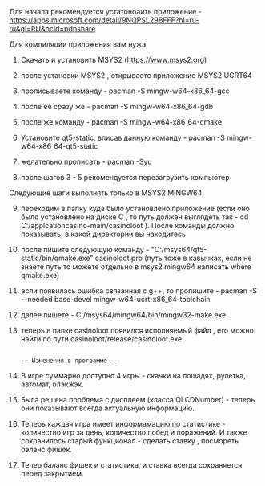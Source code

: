 Для начала рекомендуется устатоноаить приложение - https://apps.microsoft.com/detail/9NQPSL29BFFF?hl=ru-ru&gl=RU&ocid=pdpshare

Для компиляции приложения вам нужа 
 
1. Скачать и установить MSYS2 (https://www.msys2.org)

2. после установки MSYS2 , открываете приложение MSYS2 UCRT64

3. прописываете команду -  pacman -S mingw-w64-x86_64-gcc

4. после её сразу же - pacman -S mingw-w64-x86_64-gdb

5. после же команду - pacman -S mingw-w64-x86_64-сmake


6. Установите qt5-static, вписав данную команду -  pacman -S mingw-w64-x86_64-qt5-static

7. желательно  прописать - pacman -Syu

8. после шагов  3 - 5 рекомендуется перезагрузить компьютер
   

Следующие шаги выполнять только в MSYS2 MINGW64

9. переходим в папку куда было установлено приложение  (если оно было установлено на диске C , то путь должен выглядеть так  - cd  C:/applcationcasino-main/casinoloot ). После команды должно показывать, в какой директории вы находитесь

10. после пишите следующую команду - "C:/msys64/qt5-static/bin/qmake.exe" casinoloot.pro (путь тоже в кавычках, если не знаете путь то можете отдельно в msys2 mingw64 написать where qmake.exe)

11. если появилась ошибка связанная с g++, то пропишите - pacman -S --needed base-devel mingw-w64-ucrt-x86_64-toolchain

12.  далее пишете - C:/msys64/mingw64/bin/mingw32-make.exe

13. теперь в папке casinoloot появился исполняемый файл , его можно найти по пути casinoloot/release/casinoloot.exe


                                                                                               ---Изменения в программе---

1. В игре суммарно доступно 4 игры - скачки на лошадях, рулетка, автомат, блэкжэк.

2. Была решена проблема с дисплеем (класса QLCDNumber) - теперь они показывают всегда актуальную информацию.

3. Теперь каждая игра имеет  информамацию по статистике -  количество игр за день, количество побед и поражений. И также сохранилось старый функционал - сделать ставку , посмореть баланс фишек.

4. Тепер баланс фишек и статистика, и ставка всегда сохраняется перед закрытием.
